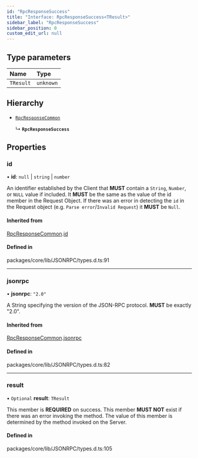 ```yaml
---
id: "RpcResponseSuccess"
title: "Interface: RpcResponseSuccess<TResult>"
sidebar_label: "RpcResponseSuccess"
sidebar_position: 0
custom_edit_url: null
---
```


## Type parameters

| Name | Type |
| :------ | :------ |
| `TResult` | `unknown` |

## Hierarchy

- [`RpcResponseCommon`](RpcResponseCommon.md)

  ↳ **`RpcResponseSuccess`**

## Properties

### id

• **id**: ``null`` \| `string` \| `number`

An identifier established by the Client that **MUST** contain a `String`, `Number`,
or `NULL` value if included.
It **MUST** be the same as the value of the id member in the Request Object.
If there was an error
in detecting the `id` in the Request object (e.g. `Parse error`/`Invalid Request`)
it **MUST** be `Null`.

#### Inherited from

[RpcResponseCommon](RpcResponseCommon.md).[id](RpcResponseCommon.md#id)

#### Defined in

packages/core/lib/JSONRPC/types.d.ts:91

___

### jsonrpc

• **jsonrpc**: ``"2.0"``

A String specifying the version of the JSON-RPC protocol.
**MUST** be exactly "2.0".

#### Inherited from

[RpcResponseCommon](RpcResponseCommon.md).[jsonrpc](RpcResponseCommon.md#jsonrpc)

#### Defined in

packages/core/lib/JSONRPC/types.d.ts:82

___

### result

• `Optional` **result**: `TResult`

This member is **REQUIRED** on success.
This member **MUST NOT** exist if there was an error invoking the method.
The value of this member is determined by the method invoked on the Server.

#### Defined in

packages/core/lib/JSONRPC/types.d.ts:105
